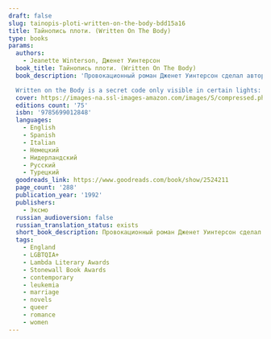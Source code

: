 ```yaml
---
draft: false
slug: tainopis-ploti-written-on-the-body-bdd15a16
title: Тайнопись плоти. (Written On The Body)
type: books
params:
  authors:
    - Jeanette Winterson, Дженет Уинтерсон
  book_title: Тайнопись плоти. (Written On The Body)
  book_description: 'Провокационный роман Дженет Уинтерсон сделал автора одним из самых популярных и противоречивых писателей Англии. У рассказчика нет ни имени, ни пола — есть лишь романтическая страсть к замужней женщине. «Тайнопись плоти» — один из самых оригинальных романов XX века — впервые публикуется на русском языке.

  Written on the Body is a secret code only visible in certain lights: the accumulation of a lifetime gather there. In places the palimpsest is so heavily worked that the letters feel like braille. I like to keep my body rolled away from prying eyes, never unfold too much, tell the whole story. I didn’t know that Louise would have reading hands. She has translated me into her own book.'
  cover: https://images-na.ssl-images-amazon.com/images/S/compressed.photo.goodreads.com/books/1203534997i/2524211.jpg
  editions count: '75'
  isbn: '9785699012848'
  languages:
    - English
    - Spanish
    - Italian
    - Немецкий
    - Нидерландский
    - Русский
    - Турецкий
  goodreads_link: https://www.goodreads.com/book/show/2524211
  page_count: '288'
  publication_year: '1992'
  publishers:
    - Эксмо
  russian_audioversion: false
  russian_translation_status: exists
  short_book_description: Провокационный роман Дженет Уинтерсон сделал автора одним из самых популярных и противоречивых писателей Англии. У рассказчика нет ни имени, ни пола — есть лишь романтическая страсть к замужней женщине…
  tags:
    - England
    - LGBTQIA+
    - Lambda Literary Awards
    - Stonewall Book Awards
    - contemporary
    - leukemia
    - marriage
    - novels
    - queer
    - romance
    - women
---
```

